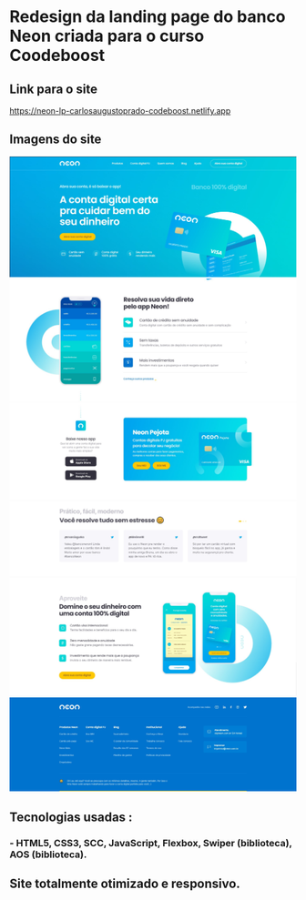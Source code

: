 # Redesign da landing page do banco Neon criada para o curso Coodeboost #

## Link para o site ##
https://neon-lp-carlosaugustoprado-codeboost.netlify.app


## Imagens do site ##
<img src="/prints/print-01.jpg">
<img src="/prints/print-02.jpg">
<img src="/prints/print-03.jpg">
<img src="/prints/print-04.jpg">
<img src="/prints/print-05.jpg">
<img src="/prints/print-06.jpg">

## Tecnologias usadas : ##
### - HTML5, CSS3, SCC, JavaScript, Flexbox, Swiper (biblioteca), AOS (biblioteca). ###
## Site totalmente otimizado e responsivo. ##
